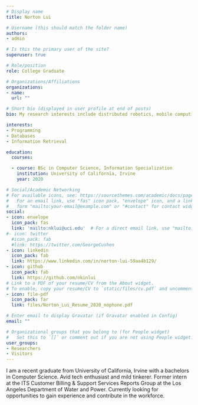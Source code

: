```yaml
---
# Display name
title: Norton Lui

# Username (this should match the folder name)
authors:
- admin

# Is this the primary user of the site?
superuser: true

# Role/position
role: College Graduate

# Organizations/Affiliations
organizations:
- name: 
  url: ""

# Short bio (displayed in user profile at end of posts)
bio: My research interests include distributed robotics, mobile computing and programmable matter.

interests:
- Programming
- Databases
- Information Retrieval

education:
  courses:

  - course: BSc in Computer Science, Information Specialization
    institution: University of California, Irvine
    year: 2020

# Social/Academic Networking
# For available icons, see: https://sourcethemes.com/academic/docs/page-builder/#icons
#   For an email link, use "fas" icon pack, "envelope" icon, and a link in the
#   form "mailto:your-email@example.com" or "#contact" for contact widget.
social:
- icon: envelope
  icon_pack: fas
  link: 'mailto:nklui@uci.edu'  # For a direct email link, use "mailto:test@example.org".
#- icon: twitter
  #icon_pack: fab
  #link: https://twitter.com/GeorgeCushen
- icon: linkedin
  icon_pack: fab
  link: https://www.linkedin.com/in/norton-lui-59aa4b129/
- icon: github
  icon_pack: fab
  link: https://github.com/nkinlui
# Link to a PDF of your resume/CV from the About widget.
# To enable, copy your resume/CV to `static/files/cv.pdf` and uncomment the lines below.
- icon: file-pdf
  icon_pack: far
  link: files/Norton_Lui_Resume_2020_nophone.pdf

# Enter email to display Gravatar (if Gravatar enabled in Config)
email: ""

# Organizational groups that you belong to (for People widget)
#   Set this to `[]` or comment out if you are not using People widget.
user_groups:
- Researchers
- Visitors
---
```


I am a recent graduate from University of California, Irvine with a bachelors in Computer Science. Avid tech enthusiast and mild tinkerer. Former intern at the ITS Customer Billing & Support Services Reports Group at the Los Angeles Department of Water and Power. Currently looking for opportunities to gain experience and contribute in the workforce. 